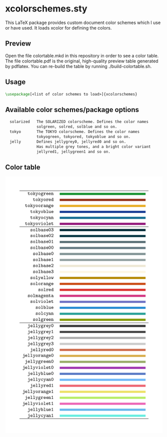 xcolorschemes.sty
=================

This LaTeX package provides custom document color schemes which I use or
have used. It loads xcolor for defining the colors.

Preview
-------

Open the file colortable.mkd in this repository in order to see a color
table. The file colortable.pdf is the original, high-quality preview
table generated by pdflatex. You can re-build the table by running
./build-colortable.sh.

Usage
-----

```tex
\usepackage[<list of color schemes to load>]{xcolorschemes}
```

Available color schemes/package options
---------------------------------------

```
  solarized   The SOLARIZED colorscheme. Defines the color names
              solgreen, solred, solblue and so on.
  tokyo       The TOKYO colorscheme. Defines the color names
              tokyogreen, tokyored, tokyoblue and so on.
  jelly       Defines jellygrey0, jellyred0 and so on.
              Has multiple grey tones, and a bright color variant
              jellyred1, jellygreen1 and so on.
```

Color table
-----------

![Color scheme preview](https://raw.githubusercontent.com/2ion/xcolorschemes.sty/master/colortable.png)
